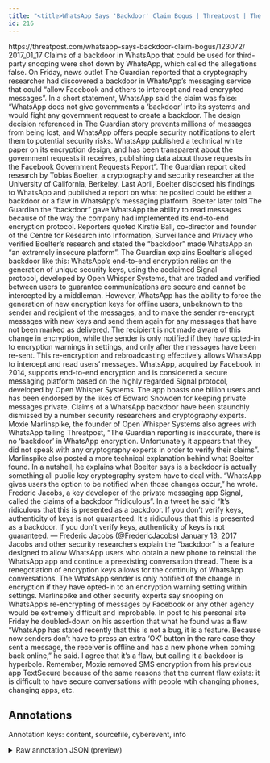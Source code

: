 ```yaml
---
title: "<title>WhatsApp Says 'Backdoor' Claim Bogus | Threatpost | The first stop for security news</title>"
id: 216
---
```


<title>WhatsApp Says 'Backdoor' Claim Bogus | Threatpost | The first stop for security news</title>
<source> https://threatpost.com/whatsapp-says-backdoor-claim-bogus/123072/ </source>
<date> 2017_01_17 </date>
<text>
Claims of a backdoor in WhatsApp that could be used for third-party snooping were shot down by WhatsApp, which called the allegations false.
On Friday, news outlet The Guardian reported that a cryptography researcher had discovered a backdoor in WhatsApp’s messaging service that could “allow Facebook and others to intercept and read encrypted messages”.
In a short statement, WhatsApp said the claim was false:
“WhatsApp does not give governments a ‘backdoor’ into its systems and would fight any government request to create a backdoor.
The design decision referenced in The Guardian story prevents millions of messages from being lost, and WhatsApp offers people security notifications to alert them to potential security risks.
WhatsApp published a technical white paper on its encryption design, and has been transparent about the government requests it receives, publishing data about those requests in the Facebook Government Requests Report”.
The Guardian report cited research by Tobias Boelter, a cryptography and security researcher at the University of California, Berkeley.
Last April, Boelter disclosed his findings to WhatsApp and published a report on what he posited could be either a backdoor or a flaw in WhatsApp’s messaging platform.
Boelter later told The Guardian the “backdoor” gave WhatsApp the ability to read messages because of the way the company had implemented its end-to-end encryption protocol.
Reporters quoted Kirstie Ball, co-director and founder of the Centre for Research into Information, Surveillance and Privacy who verified Boelter’s research and stated the “backdoor” made WhatsApp an “an extremely insecure platform”.
The Guardian explains Boelter’s alleged backdoor like this:
WhatsApp’s end-to-end encryption relies on the generation of unique security keys, using the acclaimed Signal protocol, developed by Open Whisper Systems, that are traded and verified between users to guarantee communications are secure and cannot be intercepted by a middleman.
However, WhatsApp has the ability to force the generation of new encryption keys for offline users, unbeknown to the sender and recipient of the messages, and to make the sender re-encrypt messages with new keys and send them again for any messages that have not been marked as delivered.
The recipient is not made aware of this change in encryption, while the sender is only notified if they have opted-in to encryption warnings in settings, and only after the messages have been re-sent.
This re-encryption and rebroadcasting effectively allows WhatsApp to intercept and read users’ messages.
WhatsApp, acquired by Facebook in 2014, supports end-to-end encryption and is considered a secure messaging platform based on the highly regarded Signal protocol, developed by Open Whisper Systems.
The app boasts one billion users and has been endorsed by the likes of Edward Snowden for keeping private messages private.
Claims of a WhatsApp backdoor have been staunchly dismissed by a number security researchers and cryptography experts.
Moxie Marlinspike, the founder of Open Whisper Systems also agrees with WhatsApp telling Threatpost, “The Guardian reporting is inaccurate, there is no ‘backdoor’ in WhatsApp encryption.
Unfortunately it appears that they did not speak with any cryptography experts in order to verify their claims”.
Marlinspike also posted a more technical explanation behind what Boelter found.
In a nutshell, he explains what Boelter says is a backdoor is actually something all public key cryptography system have to deal with.
“WhatsApp gives users the option to be notified when those changes occur,” he wrote.
Frederic Jacobs, a key developer of the private messaging app Signal, called the claims of a backdoor “ridiculous”.
In a tweet he said “It’s ridiculous that this is presented as a backdoor.
If you don’t verify keys, authenticity of keys is not guaranteed.
It's ridiculous that this is presented as a backdoor.
If you don't verify keys, authenticity of keys is not guaranteed.
— Frederic Jacobs (@FredericJacobs) January 13, 2017
Jacobs and other security researchers explain the “backdoor” is a feature designed to allow WhatsApp users who obtain a new phone to reinstall the WhatsApp app and continue a preexisting conversation thread.
There is a renegotiation of encryption keys allows for the continuity of WhatsApp conversations.
The WhatsApp sender is only notified of the change in encryption if they have opted-in to an encryption warning setting within settings.
Marlinspike and other security experts say snooping on WhatsApp’s re-encrypting of messages by Facebook or any other agency would be extremely difficult and improbable.
In post to his personal site Friday he doubled-down on his assertion that what he found was a flaw.
“WhatsApp has stated recently that this is not a bug, it is a feature.
Because now senders don’t have to press an extra ‘OK’ button in the rare case they sent a message, the receiver is offline and has a new phone when coming back online,” he said.
I agree that it’s a flaw, but calling it a backdoor is hyperbole.
Remember, Moxie removed SMS encryption from his previous app TextSecure because of the same reasons that the current flaw exists: it is difficult to have secure conversations with people wtih changing phones, changing apps, etc.
</text>



## Annotations

Annotation keys: content, sourcefile, cyberevent, info

<details>
<summary>Raw annotation JSON (preview)</summary>

```json
{
  "content": "Claims of a backdoor in WhatsApp that could be used for third-party snooping were shot down by WhatsApp, which\u00a0called the allegations false. On Friday, news outlet The Guardian reported that a cryptography researcher had discovered a backdoor in WhatsApp\u2019s messaging service that could \u201callow Facebook and others to intercept and read encrypted messages\u201d. In a short statement, WhatsApp said the claim was false: \u201cWhatsApp does not give governments a \u2018backdoor\u2019 into its systems and would fight any government request to create a backdoor. The design decision referenced in The Guardian story prevents millions of messages from being lost, and WhatsApp offers people security notifications to alert them to potential security risks. WhatsApp published a technical white paper on its encryption design, and has been transparent about the government requests it receives, publishing data about those requests in the Facebook Government Requests Report\u201d. The Guardian report cited research by Tobias Boelter, a cryptography and security researcher at the University of California, Berkeley. Last April, Boelter disclosed his findings to WhatsApp and published a report on what he posited could be either a backdoor or a flaw in WhatsApp\u2019s messaging platform. Boelter later told\u00a0The Guardian the \u201cbackdoor\u201d gave WhatsApp the ability to read messages because of the way the company had implemented its end-to-end encryption protocol. Reporters quoted Kirstie Ball, co-director and founder of the Centre for Research into Information, Surveillance and Privacy who verified Boelter\u2019s research and stated\u00a0the \u201cbackdoor\u201d made WhatsApp an \u201can extremely insecure platform\u201d. The Guardian explains Boelter\u2019s alleged backdoor like this: WhatsApp\u2019s end-to-end encryption relies on the generation of unique security keys, using the acclaimed Signal protocol,\u00a0developed by Open Whisper Systems, that are traded and verified between users to guarantee communications are secure and cannot be intercepted by a middleman. However, WhatsApp has the ability to force the generation of new encryption keys for offline users, unbeknown to the sender and recipient of the messages, and to make the sender re-encrypt messages with new keys and send them again for any messages that have not been marked as delivered. The recipient is not made aware of this change in encryption, while the sender is only notified if they have opted-in to encryption warnings in settings, and only after the messages have been re-sent. This re-encryption and rebroadcasting effectively allows WhatsApp to intercept and read users\u2019 messages. WhatsApp, acquired by Facebook in 2014, supports end-to-end encryption and is considered a secure messaging platform based on the highly regarded Signal protocol, developed by Open Whisper Systems. The app boasts one billion users and has been endorsed by the likes of Edward Snowden for keeping private messages private. Claims of a WhatsApp backdoor have been staunchly dismissed by a number security researchers and cryptography experts. Moxie Marlinspike, the founder of Open Whisper Systems also agrees with WhatsApp telling Threatpost, \u201cThe Guardian reporting is inaccurate, there is no \u2018backdoor\u2019 in WhatsApp encryption. Unfortunately it appears that they did not speak with any cryptography experts in order to verify their claims\u201d. Marlinspike also posted a more technical explanation behind what Boelter found. In a nutshell, he explains what Boelter says is a backdoor is actually something all public key cryptography system have to deal with. \u201cWhatsApp gives users the option to be notified when those changes occur,\u201d he wrote. Frederic Jacobs, a key developer of the private messaging app Signal, called the claims of a backdoor \u201cridiculous\u201d. In a tweet he said \u201cIt\u2019s ridiculous that this is presented as a backdo
```
</details>
